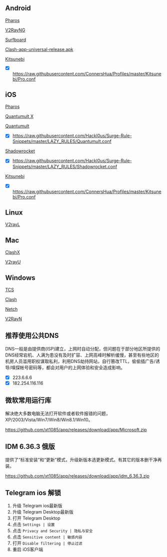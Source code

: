 ## Android


[Pharos](https://github.com/PharosVip/Pharos-Android-Test/releases/latest)

[V2RayNG](https://github.com/2dust/v2rayNG/releases/latest)

[Surfboard](https://play.google.com/store/apps/details?id=com.getsurfboard)

[Clash-app-universal-release.apk](https://github.com/Kr328/ClashForAndroid/releases) 


[Kitsunebi](https://github.com/xt1085/app/releases/download/app/Kitsunebi.apk)

- [x] https://raw.githubusercontent.com/ConnersHua/Profiles/master/Kitsunebi/Pro.conf


## iOS

[Pharos](https://apps.apple.com/us/app/pharos-pro/id1456610173)

[Quantumult X](https://apps.apple.com/us/app/quantumult-x/id1443988620)

[Quantumult](https://itunes.apple.com/us/app/quantumult/id1252015438?mt=8)

- [x] https://raw.githubusercontent.com/Hackl0us/Surge-Rule-Snippets/master/LAZY_RULES/Quantumult.conf

[Shadowrocket](https://apps.apple.com/us/app/shadowrocket/id932747118)

- [x] https://raw.githubusercontent.com/Hackl0us/Surge-Rule-Snippets/master/LAZY_RULES/Shadowrocket.conf

[Kitsunebi](https://itunes.apple.com/us/app/kitsunebi-proxy-utility/id1446584073?mt=8)

- [x] https://raw.githubusercontent.com/ConnersHua/Profiles/master/Kitsunebi/Pro.conf

## Linux

[V2rayL](https://github.com/jiangxufeng/v2rayL/releases/latest)

## Mac

[ClashX](https://github.com/yichengchen/clashX/releases/latest/download/ClashX.dmg)

[V2rayU](https://github.com/yanue/V2rayU/releases/latest/download/V2rayU.dmg)

## Windows

[TCS](https://github.com/KevinZonda/trojan-client-slim/releases)

[Clash](https://github.com/Fndroid/clash_for_windows_pkg/releases/latest)

[Netch](https://github.com/NetchX/Netch/releases/latest)

[V2RayN](https://github.com/2dust/v2rayN/releases/latest/download/v2rayN-Core.zip)




## 推荐使用公共DNS

DNS一般是由提供商(ISP)建立，上网时自动分配，但问题在于部分地区所提供的DNS经常宕机、人满为患没有及时扩容、上网高峰时解析缓慢，甚至有些地区的机房人员滥用职权谋取私利，利用DNS劫持网站，自行篡改TTL，偷偷插广告/诱导/嗅探帐号密码等，都会对用户的上网体验和安全造成影响。

- [x] 223.6.6.6
- [x] 182.254.116.116

## 微软常用运行库

解决绝大多数电脑无法打开软件或者软件报错的问题，XP/2003/Vista/Win7/Win8/Win8.1/Win10。

https://github.com/xt1085/app/releases/download/app/Microsoft.zip

## IDM 6.36.3 俄版

提供了“标准安装”和“更新”模式，升级新版本选更新模式。有其它的版本删干净再装。

https://github.com/xt1085/app/releases/download/app/idm_6.36.3.zip

## Telegram ios 解锁

1.  升级 Telegram ios最新版
2.  升级 Telegram Desktop最新版
3.  打开 Telegram Desktop
4.  点击 `Settings | 设置`
5.  点击 `Privacy and Security | 隐私与安全`
6.  点击 `Sensitive content | 敏感内容`
7.  打开 `Disable filtering | 停止过滤`
8.  重启 iOS客户端
